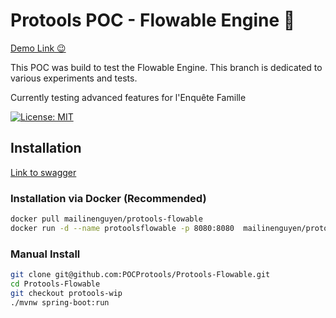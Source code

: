 # Protools POC - Flowable Engine 🦊
[Demo Link 😉](https://protools.dev.insee.io/)

This POC was build to test the Flowable Engine. This branch is dedicated to various experiments and tests.

Currently testing advanced features for l'Enquête Famille

[![License: MIT](https://img.shields.io/badge/License-MIT-yellow.svg)](https://opensource.org/licenses/MIT)

## Installation
[Link to swagger](https://protools-flowable.dev.insee.io/)

### Installation via Docker (Recommended)

```bash
docker pull mailinenguyen/protools-flowable
docker run -d --name protoolsflowable -p 8080:8080  mailinenguyen/protools-flowable:latest
```
### Manual Install
``` bash
git clone git@github.com:POCProtools/Protools-Flowable.git
cd Protools-Flowable
git checkout protools-wip
./mvnw spring-boot:run
```





